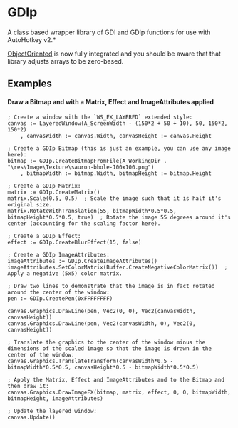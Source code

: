 # GDIp

A class based wrapper library of GDI and GDIp functions for use with AutoHotkey v2.*

[ObjectOriented](https://github.com/Onimuru/ObjectOriented) is now fully integrated and you should be aware that that library adjusts arrays to be zero-based.

## Examples

#### Draw a Bitmap and with a Matrix, Effect and ImageAttributes applied

```
; Create a window with the `WS_EX_LAYERED` extended style:
canvas := LayeredWindow(A_ScreenWidth - (150*2 + 50 + 10), 50, 150*2, 150*2)
    , canvasWidth := canvas.Width, canvasHeight := canvas.Height

; Create a GDIp Bitmap (this is just an example, you can use any image here):
bitmap := GDIp.CreateBitmapFromFile(A_WorkingDir . "\res\Image\Texture\sauron-bhole-100x100.png")
    , bitmapWidth := bitmap.Width, bitmapHeight := bitmap.Height

; Create a GDIp Matrix:
matrix := GDIp.CreateMatrix()
matrix.Scale(0.5, 0.5)  ; Scale the image such that it is half it's original size.
matrix.RotateWithTranslation(55, bitmapWidth*0.5*0.5, bitmapHeight*0.5*0.5, true)  ; Rotate the image 55 degrees around it's center (accounting for the scaling factor here).

; Create a GDIp Effect:
effect := GDIp.CreateBlurEffect(15, false)

; Create a GDIp ImageAttributes:
imageAttributes := GDIp.CreateImageAttributes()
imageAttributes.SetColorMatrix(Buffer.CreateNegativeColorMatrix())  ; Apply a negative (5x5) color matrix.

; Draw two lines to demonstrate that the image is in fact rotated around the center of the window:
pen := GDIp.CreatePen(0xFFFFFFFF)

canvas.Graphics.DrawLine(pen, Vec2(0, 0), Vec2(canvasWidth, canvasHeight))
canvas.Graphics.DrawLine(pen, Vec2(canvasWidth, 0), Vec2(0, canvasHeight))

; Translate the graphics to the center of the window minus the dimensions of the scaled image so that the image is drawn in the center of the window:
canvas.Graphics.TranslateTransform(canvasWidth*0.5 - bitmapWidth*0.5*0.5, canvasHeight*0.5 - bitmapWidth*0.5*0.5)

; Apply the Matrix, Effect and ImageAttributes and to the Bitmap and then draw it:
canvas.Graphics.DrawImageFX(bitmap, matrix, effect, 0, 0, bitmapWidth, bitmapHeight, imageAttributes)

; Update the layered window:
canvas.Update()
```
